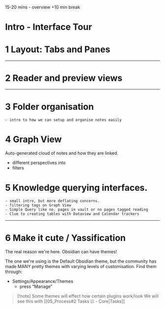 15-20 mins - overview
+10 min break

# Intro - Interface Tour


# 1  Layout: Tabs and Panes 

___
# 2 Reader and preview views

___
# 3 Folder organisation
	- intro to how we can setup and organise notes easily
# 4 Graph View
Auto-generated cloud of notes and how they are linked. 
- different perspectives into
- filters
# 5 Knowledge querying interfaces.
	- small intro, but more deflating concerns.
	- filtering tags on Graph View
	- Simple Query like no. pages in vault or no pages tagged reading
	- Clue to creating tables with Dataview and Calendar trackers

___
# 6 Make it cute / Yassification
The real reason we're here. Obsidian can have themes! 

The one we're using is the Default Obsidian theme, but the community has made MANY pretty themes with varying levels of customisation. Find them through:
- Settings/Appearance/Themes
	- press "Manage"

> [!note] Some themes will effect how certain plugins work/look
> We will see this with [[05_Process#2 Tasks ☑ - Core|Tasks]]